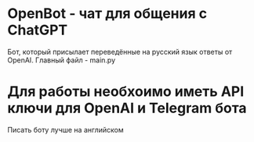 # OpenBot - чат для общения с ChatGPT
Бот, который присылает переведённые на русский язык ответы от OpenAI.
Главный файл - main.py
# Для работы необхоимо иметь API ключи для OpenAI и Telegram бота
Писать боту лучше на английском

